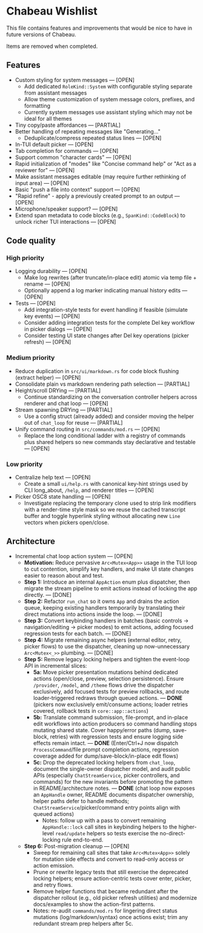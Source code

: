 # Chabeau Wishlist

This file contains features and improvements that would be nice to have in future versions of Chabeau.

Items are removed when completed.

## Features

- Custom styling for system messages — [OPEN]
  - Add dedicated `RoleKind::System` with configurable styling separate from assistant messages
  - Allow theme customization of system message colors, prefixes, and formatting
  - Currently system messages use assistant styling which may not be ideal for all themes
- Tiny copy/paste affordances — [PARTIAL]
- Better handling of repeating messages like "Generating..."
  - Deduplicate/compress repeated status lines — [OPEN]
- In-TUI default picker — [OPEN]
- Tab completion for commands — [OPEN]
- Support common "character cards" — [OPEN]
- Rapid initialization of "modes" like "Concise command help" or "Act as a reviewer for" — [OPEN]
- Make assistant messages editable (may require further rethinking of input area) — [OPEN]
- Basic "push a file into context" support — [OPEN]
- "Rapid refine" - apply a previously created prompt to an output — [OPEN]
- Microphone/speaker support? — [OPEN]
- Extend span metadata to code blocks (e.g., `SpanKind::CodeBlock`) to unlock richer TUI interactions — [OPEN]

## Code quality

### High priority

- Logging durability — [OPEN]
  - Make log rewrites (after truncate/in-place edit) atomic via temp file + rename — [OPEN]
  - Optionally append a log marker indicating manual history edits — [OPEN]
- Tests — [OPEN]
  - Add integration-style tests for event handling if feasible (simulate key events) — [OPEN]
  - Consider adding integration tests for the complete Del key workflow in picker dialogs — [OPEN]
  - Consider testing UI state changes after Del key operations (picker refresh) — [OPEN]
### Medium priority

- Reduce duplication in `src/ui/markdown.rs` for code block flushing (extract helper) — [OPEN]
- Consolidate plain vs markdown rendering path selection — [PARTIAL]
- Height/scroll DRYing — [PARTIAL]
  - Continue standardizing on the conversation controller helpers across renderer and chat loop — [OPEN]
- Stream spawning DRYing — [PARTIAL]
  - Use a config struct (already added) and consider moving the helper out of `chat_loop` for reuse — [PARTIAL]
- Unify command routing in `src/commands/mod.rs` — [OPEN]
  - Replace the long conditional ladder with a registry of commands plus shared helpers so new commands stay declarative and testable — [OPEN]

### Low priority

- Centralize help text — [OPEN]
  - Create a small `ui/help.rs` with canonical key-hint strings used by CLI long_about, `/help`, and renderer titles — [OPEN]
- Picker OSC8 state handling — [OPEN]
  - Investigate replacing the temporary clone used to strip link modifiers with a render-time style mask so we reuse the cached transcript buffer and toggle hyperlink styling without allocating new `Line` vectors when pickers open/close.

## Architecture

- Incremental chat loop action system — [OPEN]
  - **Motivation:** Reduce pervasive `Arc<Mutex<App>>` usage in the TUI loop to cut contention, simplify key handlers, and make UI state changes easier to reason about and test.
  - **Step 1:** Introduce an internal `AppAction` enum plus dispatcher, then migrate the stream pipeline to emit actions instead of locking the app directly. — [DONE]
  - **Step 2:** Refactor `run_chat` so it owns `App` and drains the action queue, keeping existing handlers temporarily by translating their direct mutations into actions inside the loop. — [DONE]
  - **Step 3:** Convert keybinding handlers in batches (basic controls → navigation/editing → picker modes) to emit actions, adding focused regression tests for each batch. — [DONE]
  - **Step 4:** Migrate remaining async helpers (external editor, retry, picker flows) to use the dispatcher, cleaning up now-unnecessary `Arc<Mutex<_>>` plumbing. — [DONE]
  - **Step 5:** Remove legacy locking helpers and tighten the event-loop API in incremental slices:
    - **5a:** Move picker presentation mutations behind dedicated actions (open/close, preview, selection persistence). Ensure `/provider`, `/model`, and `/theme` flows drive the dispatcher exclusively, add focused tests for preview rollbacks, and route loader-triggered redraws through queued actions. — **DONE** (pickers now exclusively emit/consume actions; loader retries covered, rollback tests in `core::app::actions`)
    - **5b:** Translate command submission, file-prompt, and in-place edit workflows into action producers so command handling stops mutating shared state. Cover happy/error paths (dump, save-block, retries) with regression tests and ensure logging side effects remain intact. — **DONE** (Enter/Ctrl+J now dispatch `ProcessCommand`/file prompt completion actions, regression coverage added for dump/save-block/in-place edit flows)
    - **5c:** Drop the deprecated locking helpers from `chat_loop`, document the single-owner dispatcher model, and audit public APIs (especially `ChatStreamService`, picker controllers, and commands) for the new invariants before promoting the pattern in README/architecture notes. — **DONE** (chat loop now exposes an `AppHandle` owner, README documents dispatcher ownership, helper paths defer to handle methods; `ChatStreamService`/picker/command entry points align with queued actions)
      - Notes: follow up with a pass to convert remaining `AppHandle::lock` call sites in keybinding helpers to the higher-level `read/update` helpers so tests exercise the no-direct-locking rule end-to-end.
  - **Step 6:** Post-migration cleanup — [OPEN]
    - Sweep for remaining call sites that take `Arc<Mutex<App>>` solely for mutation side effects and convert to read-only access or action emission.
    - Prune or rewrite legacy tests that still exercise the deprecated locking helpers; ensure action-centric tests cover enter, picker, and retry flows.
    - Remove helper functions that became redundant after the dispatcher rollout (e.g., old picker refresh utilities) and modernize docs/examples to show the action-first patterns.
    - Notes: re-audit `commands/mod.rs` for lingering direct status mutations (log/markdown/syntax) once actions exist; trim any redundant stream prep helpers after 5c.
